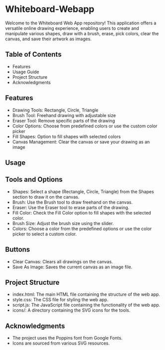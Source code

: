 # Whiteboard-Webapp

Welcome to the Whiteboard Web App repository! This application offers a versatile online drawing experience, enabling users to create and manipulate various shapes, draw with a brush, erase, pick colors, clear the canvas, and save their artwork as images.

## Table of Contents
* Features
* Usage Guide
* Project Structure
* Acknowledgments

## Features
* Drawing Tools: Rectangle, Circle, Triangle
* Brush Tool: Freehand drawing with adjustable size
* Eraser Tool: Remove specific parts of the drawing
* Color Options: Choose from predefined colors or use the custom color picker
* Fill Shapes: Option to fill shapes with selected colors
* Canvas Management: Clear the canvas or save your drawing as an image

## Usage
## Tools and Options
* Shapes: Select a shape (Rectangle, Circle, Triangle) from the Shapes section to draw it on the canvas.
* Brush: Use the Brush tool to draw freehand on the canvas.
* Eraser: Use the Eraser tool to erase parts of the drawing.
* Fill Color: Check the Fill Color option to fill shapes with the selected color.
* Brush Size: Adjust the brush size using the slider.
* Colors: Choose a color from the predefined options or use the color picker to select a custom color.

## Buttons
* Clear Canvas: Clears all drawings on the canvas.
* Save As Image: Saves the current canvas as an image file.

## Project Structure
* index.html: The main HTML file containing the structure of the web app.
* style.css: The CSS file for styling the web app.
* script.js: The JavaScript file containing the functionality of the web app.
* icons/: A directory containing the SVG icons for the tools.

## Acknowledgments
* The project uses the Poppins font from Google Fonts.
* Icons are sourced from various SVG resources.
